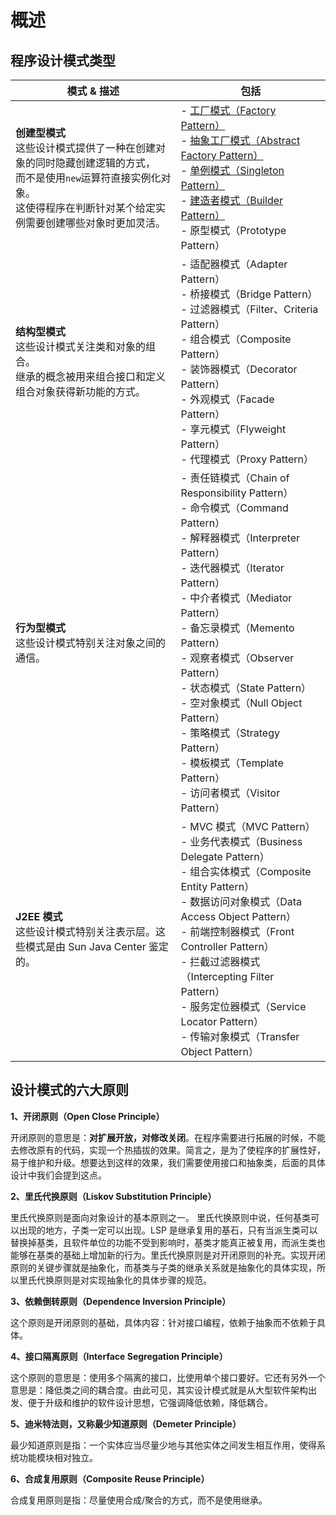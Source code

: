 # 概述

## 程序设计模式类型

| 模式 & 描述                                                  | 包括                                                         |
| ------------------------------------------------------------ | ------------------------------------------------------------ |
| **创建型模式**<br/>这些设计模式提供了一种在创建对象的同时隐藏创建逻辑的方式，<br/>而不是使用`new`运算符直接实例化对象。<br/>这使得程序在判断针对某个给定实例需要创建哪些对象时更加灵活。 | - [工厂模式（Factory Pattern）](/zh-cn/designPattern/Factory_Pattern.md)<br/>- [抽象工厂模式（Abstract Factory Pattern）](/zh-cn/designPattern/README.md)<br/>- [单例模式（Singleton Pattern）](/zh-cn/designPattern/Singleton_Pattern.md)<br/>-  [建造者模式（Builder Pattern）](/zh-cn/designPattern/Builder_Pattern.md)<br/>- 原型模式（Prototype Pattern） |
| **结构型模式**<br/>这些设计模式关注类和对象的组合。<br/>继承的概念被用来组合接口和定义组合对象获得新功能的方式。 | - 适配器模式（Adapter Pattern）<br/>- 桥接模式（Bridge Pattern）<br/>- 过滤器模式（Filter、Criteria Pattern）<br/>- 组合模式（Composite Pattern）<br/>- 装饰器模式（Decorator Pattern）<br/>- 外观模式（Facade Pattern）<br/>- 享元模式（Flyweight Pattern）<br/>- 代理模式（Proxy Pattern） |
| **行为型模式**<br/>这些设计模式特别关注对象之间的通信。      | - 责任链模式（Chain of Responsibility Pattern）<br/>- 命令模式（Command Pattern）<br/>- 解释器模式（Interpreter Pattern）<br/>- 迭代器模式（Iterator Pattern）<br/>- 中介者模式（Mediator Pattern）<br/>- 备忘录模式（Memento Pattern）<br/>- 观察者模式（Observer Pattern）<br/>- 状态模式（State Pattern）<br/>- 空对象模式（Null Object Pattern）<br/>- 策略模式（Strategy Pattern）<br/>- 模板模式（Template Pattern）<br/>- 访问者模式（Visitor Pattern） |
| **J2EE 模式**<br/>这些设计模式特别关注表示层。这些模式是由 Sun Java Center 鉴定的。 | - MVC 模式（MVC Pattern）<br/>- 业务代表模式（Business Delegate Pattern）<br/>- 组合实体模式（Composite Entity Pattern）<br/>- 数据访问对象模式（Data Access Object Pattern）<br/>- 前端控制器模式（Front Controller Pattern）<br/>- 拦截过滤器模式（Intercepting Filter Pattern）<br/>- 服务定位器模式（Service Locator Pattern）<br/>- 传输对象模式（Transfer Object Pattern） |

## 设计模式的六大原则

**1、开闭原则（Open Close Principle）**

开闭原则的意思是：**对扩展开放，对修改关闭**。在程序需要进行拓展的时候，不能去修改原有的代码，实现一个热插拔的效果。简言之，是为了使程序的扩展性好，易于维护和升级。想要达到这样的效果，我们需要使用接口和抽象类，后面的具体设计中我们会提到这点。

**2、里氏代换原则（Liskov Substitution Principle）**

里氏代换原则是面向对象设计的基本原则之一。 里氏代换原则中说，任何基类可以出现的地方，子类一定可以出现。LSP 是继承复用的基石，只有当派生类可以替换掉基类，且软件单位的功能不受到影响时，基类才能真正被复用，而派生类也能够在基类的基础上增加新的行为。里氏代换原则是对开闭原则的补充。实现开闭原则的关键步骤就是抽象化，而基类与子类的继承关系就是抽象化的具体实现，所以里氏代换原则是对实现抽象化的具体步骤的规范。

**3、依赖倒转原则（Dependence Inversion Principle）**

这个原则是开闭原则的基础，具体内容：针对接口编程，依赖于抽象而不依赖于具体。

**4、接口隔离原则（Interface Segregation Principle）**

这个原则的意思是：使用多个隔离的接口，比使用单个接口要好。它还有另外一个意思是：降低类之间的耦合度。由此可见，其实设计模式就是从大型软件架构出发、便于升级和维护的软件设计思想，它强调降低依赖，降低耦合。

**5、迪米特法则，又称最少知道原则（Demeter Principle）**

最少知道原则是指：一个实体应当尽量少地与其他实体之间发生相互作用，使得系统功能模块相对独立。

**6、合成复用原则（Composite Reuse Principle）**

合成复用原则是指：尽量使用合成/聚合的方式，而不是使用继承。